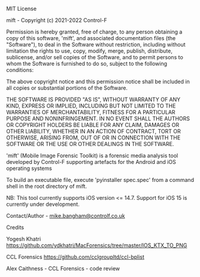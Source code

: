 MIT License

mift - Copyright (c) 2021-2022 Control-F

Permission is hereby granted, free of charge, to any person obtaining a copy
of this software, 'mift', and associated documentation files (the "Software"), to deal
in the Software without restriction, including without limitation the rights
to use, copy, modify, merge, publish, distribute, sublicense, and/or sell
copies of the Software, and to permit persons to whom the Software is
furnished to do so, subject to the following conditions:

The above copyright notice and this permission notice shall be included in all
copies or substantial portions of the Software.

THE SOFTWARE IS PROVIDED "AS IS", WITHOUT WARRANTY OF ANY KIND, EXPRESS OR
IMPLIED, INCLUDING BUT NOT LIMITED TO THE WARRANTIES OF MERCHANTABILITY,
FITNESS FOR A PARTICULAR PURPOSE AND NONINFRINGEMENT. IN NO EVENT SHALL THE
AUTHORS OR COPYRIGHT HOLDERS BE LIABLE FOR ANY CLAIM, DAMAGES OR OTHER
LIABILITY, WHETHER IN AN ACTION OF CONTRACT, TORT OR OTHERWISE, ARISING FROM,
OUT OF OR IN CONNECTION WITH THE SOFTWARE OR THE USE OR OTHER DEALINGS IN THE
SOFTWARE.



'mift' (Mobile Image Forensic Toolkit) is a forensic media analysis tool 
developed by Control-F supporting artefacts for the Android and iOS operating 
systems

To build an executable file, execute 'pyinstaller spec.spec' from a command shell 
in the root directory of mift.

NB: This tool currently supports iOS version <= 14.7. Support for iOS 15 is 
currently under development.


Contact/Author - mike.bangham@controlf.co.uk



Credits

Yogesh Khatri
https://github.com/ydkhatri/MacForensics/tree/master/IOS_KTX_TO_PNG

CCL Forensics
https://github.com/cclgroupltd/ccl-bplist

Alex Caithness - CCL Forensics - code review
